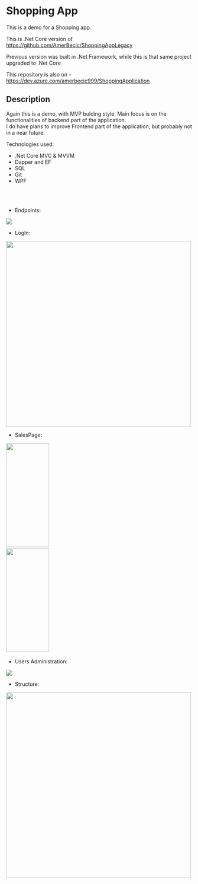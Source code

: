 # Shopping App
This is a demo for a Shopping app.

This is .Net Core version of https://github.com/AmerBecic/ShoppingAppLegacy

Previous version was built in .Net Framework, while this is that same project upgraded to .Net Core

This repository is also on - https://dev.azure.com/amerbecic999/ShoppingApplication

## Description

Again this is a demo, with MVP bulding style. Main focus is on the functionalities of backend part of the application. <br/>
I do have plans to improve Frontend part of the application, but probably not in a near future.

Technologies used:

- .Net Core MVC & MVVM
- Dapper and EF
- SQL
- Git
- WPF

<br/>
<br/>

- Endpoints:
<img src="/README-pics/Endpoints.png" />

- LogIn:
<img src="/README-pics/LogIn.png" width="500" />

- SalesPage:
<p float="left">
  <img src="/README-pics/SalesPage1.png" height="280" width="48%"/>
  &nbsp;&nbsp;&nbsp;&nbsp;&nbsp;
  <img src="/README-pics/SalesPage2.png" height="280" width="48%"/>
  &nbsp;&nbsp;&nbsp;&nbsp;&nbsp;
</p>

- Users Administration:
<img src="/README-pics/UserAdministration.png" />

- Structure:
<img src="/README-pics/Structure.png" width="500" />

